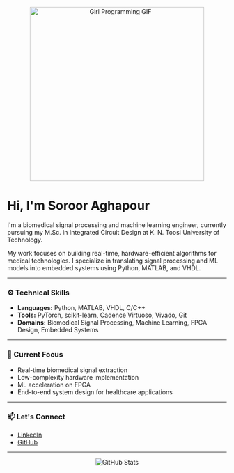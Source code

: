<!-- Programming girl animation -->
<p align="center">
  <img src="https://media.giphy.com/media/26tn33aiTi1jkl6H6/giphy.gif" width="400" alt="Girl Programming GIF" />
</p>

# Hi, I'm Soroor Aghapour

I'm a biomedical signal processing and machine learning engineer, currently pursuing my M.Sc. in Integrated Circuit Design at K. N. Toosi University of Technology.

My work focuses on building real-time, hardware-efficient algorithms for medical technologies. I specialize in translating signal processing and ML models into embedded systems using Python, MATLAB, and VHDL.

---

### ⚙️ Technical Skills

- **Languages:** Python, MATLAB, VHDL, C/C++
- **Tools:** PyTorch, scikit-learn, Cadence Virtuoso, Vivado, Git
- **Domains:** Biomedical Signal Processing, Machine Learning, FPGA Design, Embedded Systems

---

### 📌 Current Focus

- Real-time biomedical signal extraction  
- Low-complexity hardware implementation  
- ML acceleration on FPGA  
- End-to-end system design for healthcare applications

---

### 📫 Let's Connect

- [LinkedIn](https://www.linkedin.com/in/soroor-aghapoor)  
- [GitHub](https://github.com/soroor-ag)

---

<p align="center">
  <img src="https://github-readme-stats.vercel.app/api?username=soroor-ag&show_icons=true&theme=default" alt="GitHub Stats" />
</p>
